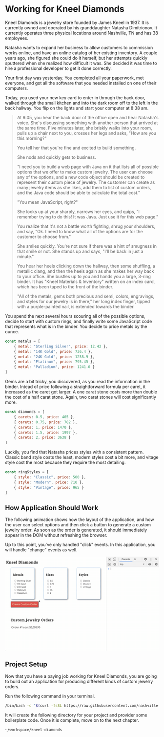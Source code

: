 # Working for Kneel Diamonds

Kneel Diamonds is a jewelry store founded by James Kneel in 1937. It is currently owned and operated by his granddaughter Natasha Dimitrionov. It currently operates three physical locations around Nashville, TN and has 38 employees.

Natasha wants to expand her business to allow customers to commission works online, and have an online catalog of her existing inventory. A couple years ago, she figured she could do it herself, but her attempts quickly sputtered when she realized how difficult it was. She decided it was time to hire a professional developer to get it done correctly.

Your first day was yesterday. You completed all your paperwork, met everyone, and got all the software that you needed installed on one of their computers.

Today, you used your new key card to enter in through the back door, walked through the small kitchen and into the dark room off to the left in the back hallway. You flip on the lights and start your computer at 8:38 am.

> At 9:05, you hear the back door of the office open and hear Natasha's voice. She's discussing something with another person that arrived at the same time. Five minutes later, she briskly walks into your room, pulls up a chair next to you, crosses her legs and asks, "How are you this morning?"
>
> You tell her that you're fine and excited to build something.
>
> She nods and quickly gets to business.
>
> "I need you to build a web page with Java on it that lists all of possible options that we offer to make custom jewelry. The user can choose any of the options, and a new code object should be created to represent their custom piece of jewelry. The customer can create as many jewelry items as she likes, add them to list of custom orders, and the Java code should be able to calculate the total cost."
>
> "You mean JavaScript, right?"
>
> She looks up at your sharply, narrows her eyes, and quips, "I remember trying to do this! It was Java. Just use it for this web page."
>
> You realize that it's not a battle worth fighting, shrug your shoulders, and say, "Ok. I need to know what all of the options are for the customer to choose from."
>
> She smiles quickly. You're not sure if there was a hint of smugness in that smile or not. She stands up and says, "I'll be back in just a minute."
>
> You hear her heels clicking down the hallway, then some shuffling, a metallic clang, and then the heels again as she makes her way back to your office. She bustles up to you and hands you a large, 3-ring binder. It has "Kneel Materials & Inventory" written on an index card, which has been taped to the front of the binder.
>
> "All of the metals, gems both precious and semi, colors, engravings, and styles for our jewelry is in there," her long index finger, tipped with a purple-painted nail, is extended towards the binder.

You spend the next several hours scouring all of the possible options, decide to start with custom rings, and finally write some JavaScript code that represents what is in the binder. You decide to price metals by the ounce.

```js
const metals = [
    { metal: "Sterling Silver", price: 12.42 },
    { metal: "14K Gold", price: 736.4 },
    { metal: "24K Gold", price: 1258.9 },
    { metal: "Platinum", price: 795.45 },
    { metal: "Palladium", price: 1241.0 }
]
```

Gems are a bit tricky, you discovered, as you read the information in the binder. Intead of price following a straightforward formula per caret, it increased as the caret got larger. A one carat stone costs more than double the cost of a half carat stone. Again, two carat stones will cost significantly more.

```js
const diamonds = [
    { carets: 0.5, price: 405 },
    { carets: 0.75, price: 782 },
    { carets: 1, price: 1470 },
    { carets: 1.5, price: 1997 },
    { carets: 2, price: 3638 }
]
```

Luckily, you find that Natasha prices styles with a consistent pattern. Classic band style costs the least, modern styles cost a bit more, and vitage style cost the most because they require the most detailing.

```js
const ringStyles = [
    { style: "Classic", price: 500 },
    { style: "Modern", price: 710 },
    { style: "Vintage", price: 965 }
]
```

## How Application Should Work

The following animation shows how the layout of the application, and how the user can select options and then click a button to generate a custom jewelry order. As soon as the order is generated, it should immediately appear in the DOM without refreshing the browser.

Up to this point, you've only handled "click" events. In this application, you will handle "change" events as well.

![](./images/kneel-diamonds-working.gif)

## Project Setup

Now that you have a paying job working for Kneel Diamonds, you are going to build out an application for producing different kinds of custom jewelry orders.

Run the following command in your terminal.

```sh
/bin/bash -c "$(curl -fsSL https://raw.githubusercontent.com/nashville-software-school/client-side-mastery/srb-split-glassdale/book-3-deshawns-dog-walking/chapters/scripts/deshawn
```

It will create the following directory for your project and provider some boilerplate code. Once it is complete, move on to the next chapter.

```sh
~/workspace/kneel-diamonds
```